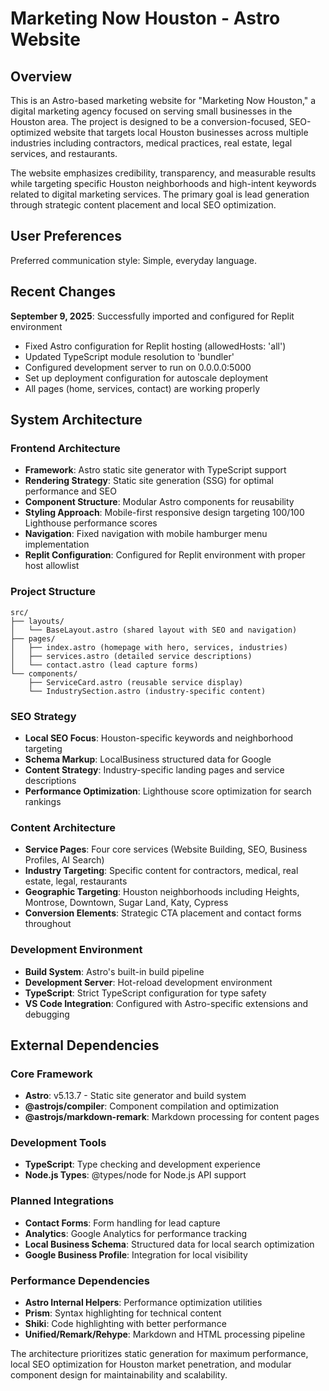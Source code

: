 # Marketing Now Houston - Astro Website

## Overview

This is an Astro-based marketing website for "Marketing Now Houston," a digital marketing agency focused on serving small businesses in the Houston area. The project is designed to be a conversion-focused, SEO-optimized website that targets local Houston businesses across multiple industries including contractors, medical practices, real estate, legal services, and restaurants.

The website emphasizes credibility, transparency, and measurable results while targeting specific Houston neighborhoods and high-intent keywords related to digital marketing services. The primary goal is lead generation through strategic content placement and local SEO optimization.

## User Preferences

Preferred communication style: Simple, everyday language.

## Recent Changes

**September 9, 2025**: Successfully imported and configured for Replit environment
- Fixed Astro configuration for Replit hosting (allowedHosts: 'all')
- Updated TypeScript module resolution to 'bundler'
- Configured development server to run on 0.0.0.0:5000
- Set up deployment configuration for autoscale deployment
- All pages (home, services, contact) are working properly

## System Architecture

### Frontend Architecture
- **Framework**: Astro static site generator with TypeScript support
- **Rendering Strategy**: Static site generation (SSG) for optimal performance and SEO
- **Component Structure**: Modular Astro components for reusability
- **Styling Approach**: Mobile-first responsive design targeting 100/100 Lighthouse performance scores
- **Navigation**: Fixed navigation with mobile hamburger menu implementation
- **Replit Configuration**: Configured for Replit environment with proper host allowlist

### Project Structure
```
src/
├── layouts/
│   └── BaseLayout.astro (shared layout with SEO and navigation)
├── pages/
│   ├── index.astro (homepage with hero, services, industries)
│   ├── services.astro (detailed service descriptions)
│   └── contact.astro (lead capture forms)
└── components/
    ├── ServiceCard.astro (reusable service display)
    └── IndustrySection.astro (industry-specific content)
```

### SEO Strategy
- **Local SEO Focus**: Houston-specific keywords and neighborhood targeting
- **Schema Markup**: LocalBusiness structured data for Google
- **Content Strategy**: Industry-specific landing pages and service descriptions
- **Performance Optimization**: Lighthouse score optimization for search rankings

### Content Architecture
- **Service Pages**: Four core services (Website Building, SEO, Business Profiles, AI Search)
- **Industry Targeting**: Specific content for contractors, medical, real estate, legal, restaurants
- **Geographic Targeting**: Houston neighborhoods including Heights, Montrose, Downtown, Sugar Land, Katy, Cypress
- **Conversion Elements**: Strategic CTA placement and contact forms throughout

### Development Environment
- **Build System**: Astro's built-in build pipeline
- **Development Server**: Hot-reload development environment
- **TypeScript**: Strict TypeScript configuration for type safety
- **VS Code Integration**: Configured with Astro-specific extensions and debugging

## External Dependencies

### Core Framework
- **Astro**: v5.13.7 - Static site generator and build system
- **@astrojs/compiler**: Component compilation and optimization
- **@astrojs/markdown-remark**: Markdown processing for content pages

### Development Tools
- **TypeScript**: Type checking and development experience
- **Node.js Types**: @types/node for Node.js API support

### Planned Integrations
- **Contact Forms**: Form handling for lead capture
- **Analytics**: Google Analytics for performance tracking
- **Local Business Schema**: Structured data for local search optimization
- **Google Business Profile**: Integration for local visibility

### Performance Dependencies
- **Astro Internal Helpers**: Performance optimization utilities
- **Prism**: Syntax highlighting for technical content
- **Shiki**: Code highlighting with better performance
- **Unified/Remark/Rehype**: Markdown and HTML processing pipeline

The architecture prioritizes static generation for maximum performance, local SEO optimization for Houston market penetration, and modular component design for maintainability and scalability.